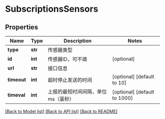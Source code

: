 # SubscriptionsSensors

## Properties
Name | Type | Description | Notes
------------ | ------------- | ------------- | -------------
**type** | **str** | 传感器类型 | 
**id** | **int** | 传感器ID，可不填 | [optional] 
**url** | **str** | 接口信息 | 
**timeout** | **int** | 超时停止发送的时间 | [optional] [default to 10]
**timeval** | **int** | 上报的最短时间间隔，单位ms（豪秒） | [optional] [default to 1000]

[[Back to Model list]](../README.md#documentation-for-models) [[Back to API list]](../README.md#documentation-for-api-endpoints) [[Back to README]](../README.md)


